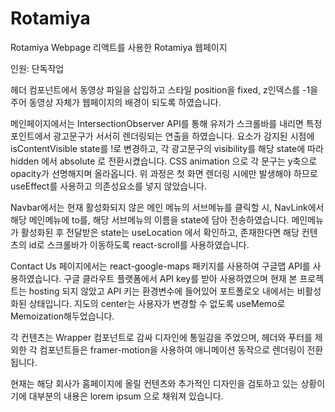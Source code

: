 # Rotamiya
Rotamiya Webpage
리액트를 사용한 Rotamiya 웹페이지 

인원: 단독작업

헤더 컴포넌트에서 동영상 파일을 삽입하고 스타일 position을 fixed, z인덱스를 -1을 주어 동영상 자체가 웹페이지의 배경이 되도록 하였습니다.

메인페이지에서는 IntersectionObserver API를 통해 유저가 스크롤바를 내리면 특정 포인트에서 광고문구가 서서히 렌더링되는 연출을 하였습니다. 요소가 감지된 시점에 isContentVisible state를 !로 변경하고, 각 광고문구의 visibility를  해당 state에 따라 hidden 에서 absolute 로 전환시켰습니다. CSS animation 으로 각 문구는 y축으로 opacity가 선명해지며 올라옵니다. 위 과정은 첫 화면 렌더링 시에만 발생해야 하므로 useEffect를 사용하고 의존성요소를 넣지 않았습니다. 

Navbar에서는 현재 활성화되지 않은 메인 메뉴의 서브메뉴를 클릭할 시, NavLink에서 해당 메인메뉴에 to를, 해당 서브메뉴의 이름을 state에 담아 전송하였습니다. 메인메뉴가 활성화된 후 전달받은 state는 useLocation 에서 확인하고, 존재한다면 해당 컨텐츠의 id로 스크롤바가 이동하도록 react-scroll를 사용하였습니다.

Contact Us 페이지에서는 react-google-maps 패키지를 사용하여 구글맵 API를 사용하였습니다. 구글 클라우트 플랫폼에서 API key를 받아 사용하였으며 현재 본 프로젝트는 hosting 되지 않았고 API 키는 환경변수에 들어있어 포트폴로오 내에서는 비활성화된 상태입니다. 지도의 center는 사용자가 변경할 수 없도록 useMemo로 Memoization해두었습니다. 

각 컨텐츠는 Wrapper 컴포넌트로 감싸 디자인에 통일감을 주었으며, 헤더와 푸터를 제외한 각 컴포넌트들은 framer-motion을 사용하여 애니메이션 동작으로 렌더링이 전환됩니다. 

현재는 해당 회사가 홈페이지에 올릴 컨텐츠와 추가적인 디자인을 검토하고 있는 상황이기에 대부분의 내용은 lorem ipsum 으로 채워져 있습니다. 
